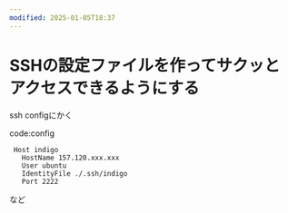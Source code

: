 ```yaml
---
modified: 2025-01-05T18:37
---
```

# SSHの設定ファイルを作ってサクッとアクセスできるようにする

ssh configにかく

code:config

```Plain
 Host indigo
   HostName 157.120.xxx.xxx
   User ubuntu
   IdentityFile ./.ssh/indigo
   Port 2222
```

など